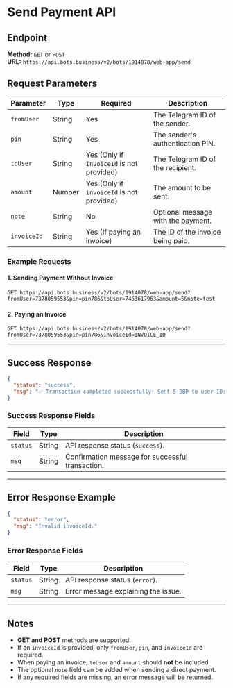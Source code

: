 # Send Payment API

## Endpoint
**Method:** `GET` or `POST`  
**URL:** `https://api.bots.business/v2/bots/1914078/web-app/send`

## Request Parameters

| Parameter   | Type    | Required | Description |
|------------|---------|----------|-------------|
| `fromUser` | String  | Yes      | The Telegram ID of the sender. |
| `pin`      | String  | Yes      | The sender's authentication PIN. |
| `toUser`   | String  | Yes (Only if `invoiceId` is not provided) | The Telegram ID of the recipient. |
| `amount`   | Number  | Yes (Only if `invoiceId` is not provided) | The amount to be sent. |
| `note`     | String  | No       | Optional message with the payment. |
| `invoiceId` | String | Yes (If paying an invoice) | The ID of the invoice being paid. |

### Example Requests

#### **1. Sending Payment Without Invoice**
```http
GET https://api.bots.business/v2/bots/1914078/web-app/send?fromUser=7378059553&pin=pin786&toUser=7463617963&amount=5&note=test
```

#### **2. Paying an Invoice**
```http
GET https://api.bots.business/v2/bots/1914078/web-app/send?fromUser=7378059553&pin=pin786&invoiceId=INVOICE_ID
```

---

## Success Response

```json
{
  "status": "success",
  "msg": "✅ Transaction completed successfully! Sent 5 BBP to user ID: 7463617963."
}
```

### Success Response Fields

| Field     | Type    | Description |
|-----------|--------|-------------|
| `status`  | String | API response status (`success`). |
| `msg`     | String | Confirmation message for successful transaction. |

---

## Error Response Example

```json
{
  "status": "error",
  "msg": "Invalid invoiceId."
}
```

### Error Response Fields

| Field     | Type   | Description |
|-----------|--------|-------------|
| `status`  | String | API response status (`error`). |
| `msg`     | String | Error message explaining the issue. |

---

## Notes
- **GET and POST** methods are supported.
- If an `invoiceId` is provided, only `fromUser`, `pin`, and `invoiceId` are required.  
- When paying an invoice, `toUser` and `amount` should **not** be included.
- The optional `note` field can be added when sending a direct payment.
- If any required fields are missing, an error message will be returned.
